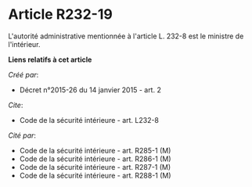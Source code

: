 # Article R232-19

L'autorité administrative mentionnée à l'article L. 232-8 est le ministre de l'intérieur.

**Liens relatifs à cet article**

_Créé par_:

  - Décret n°2015-26 du 14 janvier 2015 - art. 2

_Cite_:

  - Code de la sécurité intérieure - art. L232-8

_Cité par_:

  - Code de la sécurité intérieure - art. R285-1 (M)
  - Code de la sécurité intérieure - art. R286-1 (M)
  - Code de la sécurité intérieure - art. R287-1 (M)
  - Code de la sécurité intérieure - art. R288-1 (M)
